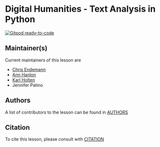 # Digital Humanities - Text Analysis in Python

[![Gitpod ready-to-code](https://img.shields.io/badge/Gitpod-ready--to--code-blue?logo=gitpod)](https://gitpod.io/#https://github.com/carpentries-incubator/python-text-analysis)

## Maintainer(s)

Current maintainers of this lesson are

* [Chris Endemann](https://github.com/qualiaMachine)
* [Ann Hanlon](https://github.com/annhanlon)
* [Karl Holten](https://github.com/Karl-Holten/)
* Jennifer Patino

## Authors

A list of contributors to the lesson can be found in [AUTHORS](AUTHORS)

## Citation

To cite this lesson, please consult with [CITATION](CITATION)

[cdh]: https://cdh.carpentries.org
[community-lessons]: https://carpentries.org/community-lessons
[lesson-example]: https://carpentries.github.io/lesson-example
